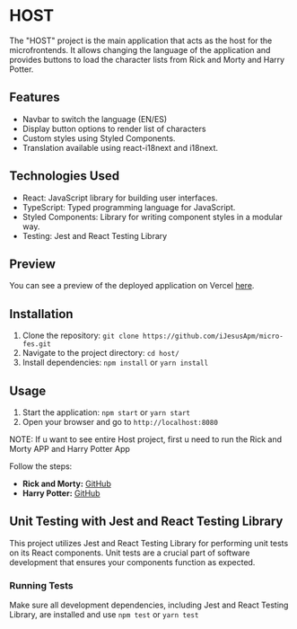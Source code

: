 # HOST

The "HOST" project is the main application that acts as the host for the microfrontends. It allows changing the language of the application and provides buttons to load the character lists from Rick and Morty and Harry Potter.

## Features

- Navbar to switch the language (EN/ES)
- Display button options to render list of characters
- Custom styles using Styled Components.
- Translation available using react-i18next and i18next.

## Technologies Used

- React: JavaScript library for building user interfaces.
- TypeScript: Typed programming language for JavaScript.
- Styled Components: Library for writing component styles in a modular way.
- Testing: Jest and React Testing Library

## Preview

You can see a preview of the deployed application on Vercel [here](https://micro-fes-host.vercel.app/).

## Installation

1. Clone the repository: `git clone https://github.com/iJesusApm/micro-fes.git`
2. Navigate to the project directory: `cd host/`
3. Install dependencies: `npm install` or `yarn install`

## Usage

1. Start the application: `npm start` or `yarn start`
2. Open your browser and go to `http://localhost:8080`

NOTE: If u want to see entire Host project, first u need to run the Rick and Morty APP and Harry Potter App

Follow the steps:

- **Rick and Morty:** [GitHub](https://github.com/iJesusApm/micro-fes/tree/main/rick-and-morty-app)
- **Harry Potter:** [GitHub](https://github.com/iJesusApm/micro-fes/tree/main/harry-potter-app)

## Unit Testing with Jest and React Testing Library

This project utilizes Jest and React Testing Library for performing unit tests on its React components. Unit tests are a crucial part of software development that ensures your components function as expected.

### Running Tests

Make sure all development dependencies, including Jest and React Testing Library, are installed and use `npm test` or `yarn test`

